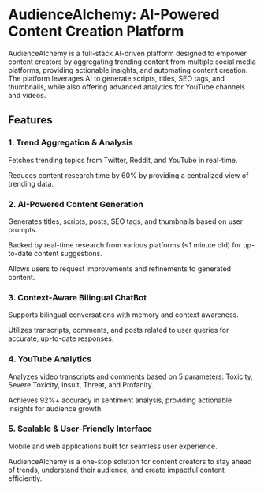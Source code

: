 # AudienceAlchemy: AI-Powered Content Creation Platform
AudienceAlchemy is a full-stack AI-driven platform designed to empower content creators by aggregating trending content from multiple social media platforms, providing actionable insights, and automating content creation. The platform leverages AI to generate scripts, titles, SEO tags, and thumbnails, while also offering advanced analytics for YouTube channels and videos.

## Features
### 1. Trend Aggregation & Analysis
Fetches trending topics from Twitter, Reddit, and YouTube in real-time.

Reduces content research time by 60% by providing a centralized view of trending data.

### 2. AI-Powered Content Generation
Generates titles, scripts, posts, SEO tags, and thumbnails based on user prompts.

Backed by real-time research from various platforms (<1 minute old) for up-to-date content suggestions.

Allows users to request improvements and refinements to generated content.

### 3. Context-Aware Bilingual ChatBot
Supports bilingual conversations with memory and context awareness.

Utilizes transcripts, comments, and posts related to user queries for accurate, up-to-date responses.

### 4. YouTube Analytics
Analyzes video transcripts and comments based on 5 parameters: Toxicity, Severe Toxicity, Insult, Threat, and Profanity.

Achieves 92%+ accuracy in sentiment analysis, providing actionable insights for audience growth.

### 5. Scalable & User-Friendly Interface
Mobile and web applications built for seamless user experience.

AudienceAlchemy is a one-stop solution for content creators to stay ahead of trends, understand their audience, and create impactful content efficiently.
